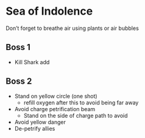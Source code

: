 # Sea of Indolence

Don’t forget to breathe air using plants or air bubbles

## Boss 1
- Kill Shark add

## Boss 2
- Stand on yellow circle (one shot)
  - refill oxygen after this to avoid being far away
- Avoid charge petrification beam
  - Stand on the side of charge path to avoid
- Avoid yellow danger
- De-petrify allies

